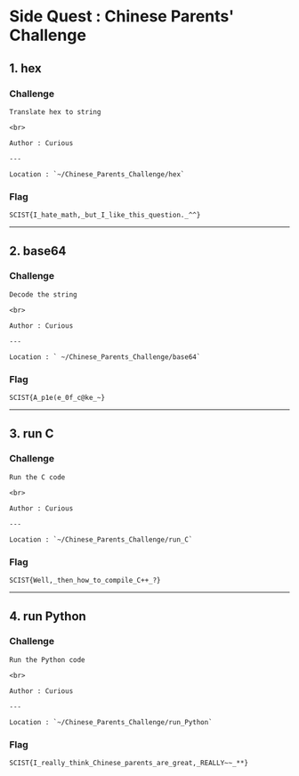 # Side Quest : Chinese Parents' Challenge

## 1. hex
### Challenge
```
Translate hex to string

<br>

Author : Curious

---

Location : `~/Chinese_Parents_Challenge/hex`
```

### Flag
```
SCIST{I_hate_math,_but_I_like_this_question._^^}
```

---
## 2. base64
### Challenge
```
Decode the string

<br>

Author : Curious

---

Location : ` ~/Chinese_Parents_Challenge/base64`
```

### Flag
```
SCIST{A_p1e(e_0f_c@ke_~}
```

---
## 3. run C
### Challenge
```
Run the C code

<br>

Author : Curious

---

Location : `~/Chinese_Parents_Challenge/run_C`
```

### Flag
```
SCIST{Well,_then_how_to_compile_C++_?}
```

---
## 4. run Python
### Challenge
```
Run the Python code

<br>

Author : Curious

---

Location : `~/Chinese_Parents_Challenge/run_Python`
```

### Flag
```
SCIST{I_really_think_Chinese_parents_are_great,_REALLY~~_**}
```
